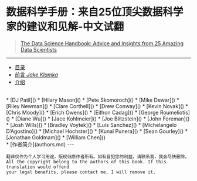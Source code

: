# 数据科学手册：来自25位顶尖数据科学家的建议和见解-中文试翻

> [The Data Science Handbook: Advice and Insights from 25 Amazing Data Scientists](https://gumroad.com/datasciencehandbook)

---

* [目录](Index.md)
* [前言 *Jake Klamka*](forward.md)
* [介绍](introdcution.md)
<br>
* [DJ Patil]()
* [Hilary Mason]()
* [Pete Skomoroch]()
* [Mike Dewar]()
* [Riley Newman]()
* [Clare Corthell]()
* [Drew Conway]()
* [Kevin Novak]()
* [Chris Moody]()
* [Erich Owens]()
* [Eithon Cadag]()
* [George Roumeliotis]()
* [Diane Wu]()
* [Jace Kohlmeier]()
* [Joe Blitzstein]()
* [John Foreman]()
* [Josh Wills]()
* [Bradley Voytek]()
* [Luis Sanchez]()
* [Michelangelo D’Agostino]()
* [Michael Hochster]()
* [Kunal Punera]()
* [Sean Gourley]()
* [Jonathan Goldmam]()
* [William Chen]()
<br>
* [作者简介](authors.md)
---

```
翻译仅作为个人学习用途，版权归原作者所有。如有冒犯您的利益，请联系我，我会尽快删除。
All the copyright belong to the authors of this book. If this translation would offend
your legal benefits, please contact me, I will remove it.
```
